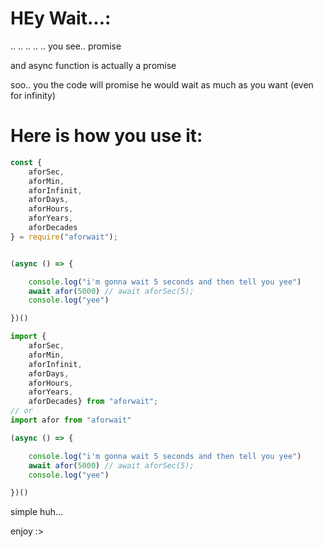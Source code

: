 # HEy Wait...:
..
..
..
..
..
you see.. promise

and async function is actually a promise

soo.. you the code will promise he would wait as much as you want (even for infinity)



# Here is how you use it:

```js
const {
    aforSec,
    aforMin,
    aforInfinit,
    aforDays,
    aforHours,
    aforYears,
    aforDecades
} = require("aforwait");


(async () => {

    console.log("i'm gonna wait 5 seconds and then tell you yee")
    await afor(5000) // await aforSec(5);
    console.log("yee")

})()
```

```ts
import {
    aforSec,
    aforMin,
    aforInfinit,
    aforDays,
    aforHours,
    aforYears,
    aforDecades} from "aforwait";
// or 
import afor from "aforwait"

(async () => {

    console.log("i'm gonna wait 5 seconds and then tell you yee")
    await afor(5000) // await aforSec(5);
    console.log("yee")

})()
```



simple huh...

enjoy :>